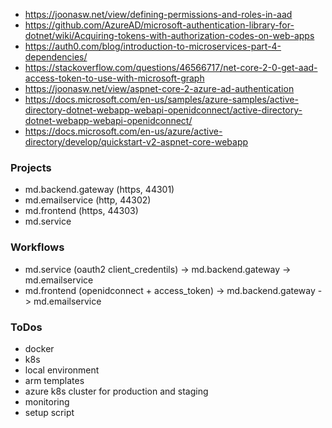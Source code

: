 - https://joonasw.net/view/defining-permissions-and-roles-in-aad
- https://github.com/AzureAD/microsoft-authentication-library-for-dotnet/wiki/Acquiring-tokens-with-authorization-codes-on-web-apps
- https://auth0.com/blog/introduction-to-microservices-part-4-dependencies/
- https://stackoverflow.com/questions/46566717/net-core-2-0-get-aad-access-token-to-use-with-microsoft-graph
- https://joonasw.net/view/aspnet-core-2-azure-ad-authentication
- https://docs.microsoft.com/en-us/samples/azure-samples/active-directory-dotnet-webapp-webapi-openidconnect/active-directory-dotnet-webapp-webapi-openidconnect/
- https://docs.microsoft.com/en-us/azure/active-directory/develop/quickstart-v2-aspnet-core-webapp

### Projects
- md.backend.gateway (https, 44301)
- md.emailservice (http, 44302)
- md.frontend (https, 44303)
- md.service

### Workflows
- md.service (oauth2 client_credentils) -> md.backend.gateway -> md.emailservice
- md.frontend (openidconnect + access_token) -> md.backend.gateway -> md.emailservice

### ToDos
- docker
- k8s
- local environment
- arm templates
- azure k8s cluster for production and staging
- monitoring
- setup script